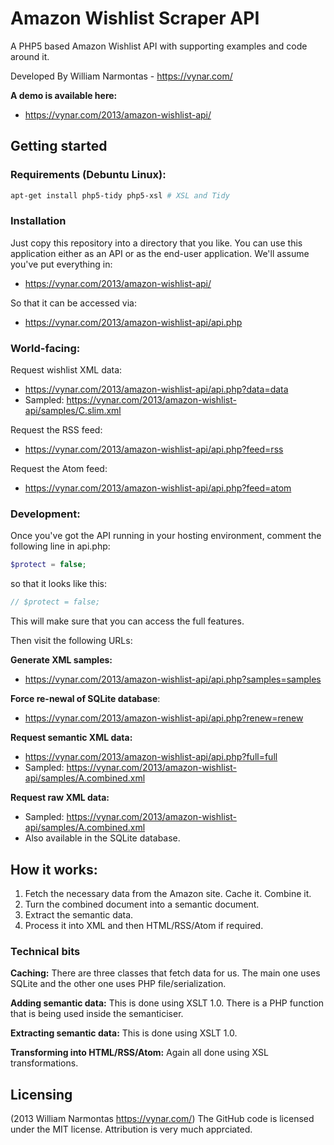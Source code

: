 Amazon Wishlist Scraper API
====
A PHP5 based Amazon Wishlist API with supporting examples and code around it.

Developed By William Narmontas - https://vynar.com/

**A demo is available here:**

* https://vynar.com/2013/amazon-wishlist-api/

Getting started
---


### Requirements (Debuntu Linux):

~~~bash
apt-get install php5-tidy php5-xsl # XSL and Tidy
~~~

### Installation
Just copy this repository into a directory that you like.
You can use this application either as an API or as the end-user application.
We'll assume you've put everything in:

 * https://vynar.com/2013/amazon-wishlist-api/

So that it can be accessed via:

 * https://vynar.com/2013/amazon-wishlist-api/api.php

### World-facing: ###
Request wishlist XML data:

 * https://vynar.com/2013/amazon-wishlist-api/api.php?data=data
 * Sampled: https://vynar.com/2013/amazon-wishlist-api/samples/C.slim.xml

Request the RSS feed:

 * https://vynar.com/2013/amazon-wishlist-api/api.php?feed=rss

Request the Atom feed:

 * https://vynar.com/2013/amazon-wishlist-api/api.php?feed=atom

### Development: ###


Once you've got the API running in your hosting environment, comment the following line in api.php:

~~~php
$protect = false;
~~~

so that it looks like this:

~~~php
// $protect = false;
~~~


This will make sure that you can access the full features.


Then visit the following URLs:

__Generate XML samples:__

 * https://vynar.com/2013/amazon-wishlist-api/api.php?samples=samples

__Force re-newal of SQLite database__:

 * https://vynar.com/2013/amazon-wishlist-api/api.php?renew=renew

__Request semantic XML data:__

 * https://vynar.com/2013/amazon-wishlist-api/api.php?full=full
 * Sampled: https://vynar.com/2013/amazon-wishlist-api/samples/A.combined.xml

__Request raw XML data:__

 * Sampled: https://vynar.com/2013/amazon-wishlist-api/samples/A.combined.xml
 * Also available in the SQLite database.

How it works:
----

 1. Fetch the necessary data from the Amazon site. Cache it. Combine it.
 2. Turn the combined document into a semantic document.
 3. Extract the semantic data.
 4. Process it into XML and then HTML/RSS/Atom if required.

### Technical bits ###

**Caching:** There are three classes that fetch data for us. The main one uses SQLite and the other one uses PHP file/serialization.

**Adding semantic data:** This is done using XSLT 1.0. There is a PHP function that is being used inside the semanticiser.

**Extracting semantic data:** This is done using XSLT 1.0.

**Transforming into HTML/RSS/Atom:** Again all done using XSL transformations.


Licensing
---
(2013 William Narmontas https://vynar.com/)
The GitHub code is licensed under the MIT license.
Attribution is very much apprciated.
